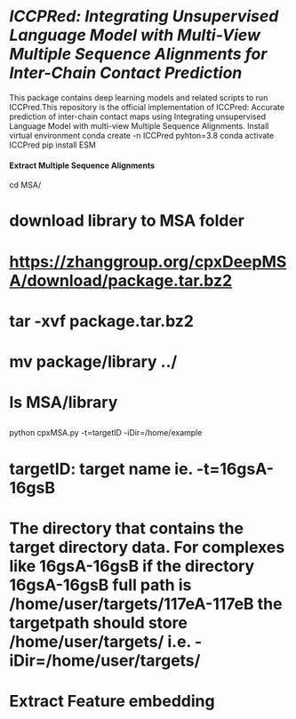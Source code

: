 # *ICCPRed: Integrating Unsupervised Language Model with Multi-View Multiple Sequence Alignments for Inter-Chain Contact Prediction*
This package contains deep learning models and related scripts to run ICCPred.This repository is the official implementation of ICCPred: Accurate prediction of inter-chain contact maps using Integrating unsupervised Language Model with multi-view Multiple Sequence Alignments.
Install virtual environment
conda create -n ICCPred pyhton=3.8
conda activate ICCPred
pip install ESM

#### Extract Multiple Sequence Alignments
cd MSA/
# download library to MSA folder 
# https://zhanggroup.org/cpxDeepMSA/download/package.tar.bz2
# tar -xvf package.tar.bz2 
# mv package/library ../
#
# ls MSA/library
##
python cpxMSA.py -t=targetID -iDir=/home/example
# targetID: target name ie. -t=16gsA-16gsB
# The directory that contains the target directory data. For complexes like 16gsA-16gsB if the directory 16gsA-16gsB full path is /home/user/targets/117eA-117eB the targetpath should store /home/user/targets/ i.e. -iDir=/home/user/targets/
# Extract Feature embedding
